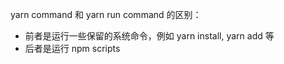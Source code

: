 yarn command 和 yarn run command 的区别：

- 前者是运行一些保留的系统命令，例如 yarn install, yarn add 等
- 后者是运行 npm scripts
